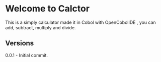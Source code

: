 # Welcome to Calctor

This is a simply calculator made it in Cobol with OpenCobolIDE , you can add, subtract, multiply and divide. 

## Versions

0.0.1 - Initial commit.
